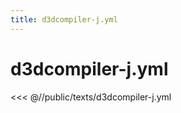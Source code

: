 ```yaml
---
title: d3dcompiler-j.yml
---
```


# d3dcompiler-j.yml

<script setup>
import DownloadButton from '@components/DownloadButton.vue'
</script>

<DownloadButton
  filePath="texts/d3dcompiler-j.yml"
/>

<<< @//public/texts/d3dcompiler-j.yml
